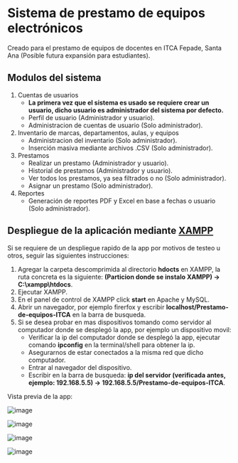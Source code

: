 # Sistema de prestamo de equipos electrónicos 
Creado para el prestamo de equipos de docentes en ITCA Fepade, Santa Ana (Posible futura expansión para estudiantes).

## Modulos del sistema
1. Cuentas de usuarios
   * **La primera vez que el sistema es usado se requiere crear un usuario, dicho usuario es administrador del sistema por defecto.**
   *  Perfil de usuario (Administrador y usuario).
   *  Administracion de cuentas de usuario (Solo administrador).
3. Inventario de marcas, departamentos, aulas, y equipos
   * Administracion del inventario (Solo administrador).
   * Inserción masiva mediante archivos .CSV (Solo administrador).
4. Prestamos
   * Realizar un prestamo (Administrador y usuario).
   * Historial de prestamos (Administrador y usuario).
   * Ver todos los prestamos, ya sea filtrados o no (Solo administrador).
   * Asignar un prestamo (Solo administrador).
5. Reportes
   * Generación de reportes PDF y Excel en base a fechas o usuario (Solo administrador).

## Despliegue de la aplicación mediante [XAMPP](https://www.apachefriends.org/download.html)
Si se requiere de un despliegue rapido de la app por motivos de testeo u otros, seguir las siguientes instrucciones: 
1. Agregar la carpeta descomprimida al directorio **hdocts** en XAMPP, la ruta concreta es la siguiente: **(Particion donde se instalo XAMPP) -> C:\xampp\htdocs**.
2. Ejecutar XAMPP.
3. En el panel de control de XAMPP click **start** en Apache y MySQL.
4. Abrir un navegador, por ejemplo firerfox y escribir **localhost/Prestamo-de-equipos-ITCA** en la barra de busqueda.
5. Si se desea probar en mas dispositivos tomando como servidor al computador donde se desplegó la app, por ejemplo un dispositivo movil:
   * Verificar la ip del computador donde se desplegó la app, ejecutar comando **ipconfig** en la terminal/shell para obtener la ip.
   * Asegurarnos de estar conectados a la misma red que dicho computador.
   * Entrar al navegador del dispositivo.
   * Escribir en la barra de busqueda: **ip del servidor (verificada antes, ejemplo: 192.168.5.5) -> 192.168.5.5/Prestamo-de-equipos-ITCA**.

Vista previa de la app:

![image](https://github.com/IJaviI/Prestamo-de-equipos-ITCA/assets/95502860/73b82031-00bb-4d2a-8168-0aac5fb8534e)

![image](https://github.com/IJaviI/Prestamo-de-equipos-ITCA/assets/95502860/3fec7439-1152-4d4b-acf4-73510c68d7c9)

![image](https://github.com/IJaviI/Prestamo-de-equipos-ITCA/assets/95502860/3b9b388b-227c-467b-a341-71b3e9007475)

![image](https://github.com/IJaviI/Prestamo-de-equipos-ITCA/assets/95502860/3b2f43dd-dbc4-49cd-8912-f79837373a73)



